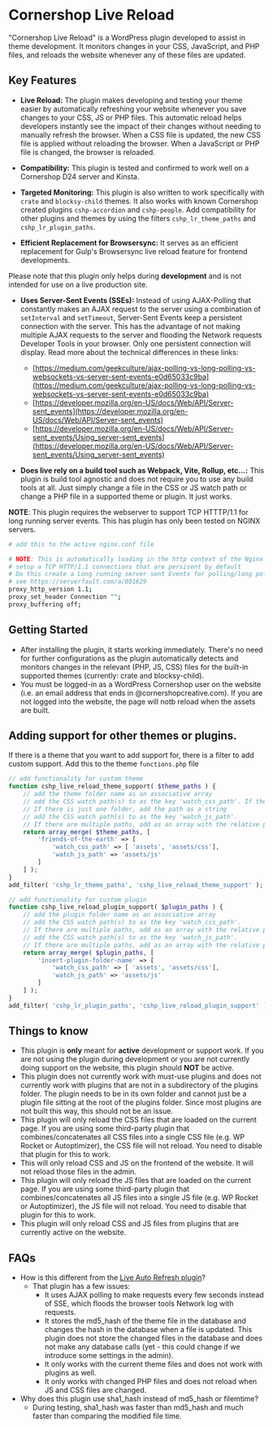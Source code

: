 # Cornershop Live Reload

"Cornershop Live Reload" is a WordPress plugin developed to assist in theme development. It monitors changes in your CSS, JavaScript, and PHP files, and reloads the website whenever any of these files are updated.

## Key Features
* __Live Reload:__ The plugin makes developing and testing your theme easier by automatically refreshing your website whenever you save changes to your CSS, JS or PHP files. This automatic reload helps developers instantly see the impact of their changes without needing to manually refresh the browser. When a CSS file is updated, the new CSS file is applied without reloading the browser. When a JavaScript or PHP file is changed, the browser is reloaded.

* __Compatibility:__ This plugin is tested and confirmed to work well on a Cornershop D24 server and Kinsta.

* __Targeted Monitoring:__ This plugin is also written to work specifically with `crate` and `blocksy-child` themes. It also works with known Cornershop created plugins `cshp-accordion` and `cshp-people`. Add compatibility for other plugins and themes by using the filters `cshp_lr_theme_paths` and `cshp_lr_plugin_paths`.

* __Efficient Replacement for Browsersync:__ It serves as an efficient replacement for Gulp's Browsersync live reload feature for frontend developments.

Please note that this plugin only helps during **development** and is not intended for use on a live production site.

* __Uses Server-Sent Events (SSEs):__  Instead of using AJAX-Polling that constantly makes an AJAX request to the server using a combination of `setInterval` and `setTimeout`, Server-Sent Events keep a persistent connection with the server. This has the advantage of not making multiple AJAX requests to the server and flooding the Network requests Developer Tools in your browser. Only one persistent connection will display. Read more about the technical differences in these links:
	* [https://medium.com/geekculture/ajax-polling-vs-long-polling-vs-websockets-vs-server-sent-events-e0d65033c9ba](https://medium.com/geekculture/ajax-polling-vs-long-polling-vs-websockets-vs-server-sent-events-e0d65033c9ba)
	* [https://developer.mozilla.org/en-US/docs/Web/API/Server-sent_events](https://developer.mozilla.org/en-US/docs/Web/API/Server-sent_events)
	* [https://developer.mozilla.org/en-US/docs/Web/API/Server-sent_events/Using_server-sent_events](https://developer.mozilla.org/en-US/docs/Web/API/Server-sent_events/Using_server-sent_events)

* __Does live rely on a build tool such as Webpack, Vite, Rollup, etc...:__ This plugin is build tool agnostic and does not require you to use any build tools at all. Just simply change a file in the CSS or JS watch path or change a PHP file in a supported theme or plugin. It just works.

__NOTE__: This plugin requires the webserver to support TCP HTTTP/1.1 for long running server events. This has plugin has only been tested on NGINX servers.

```bash
# add this to the active nginx.conf file

# NOTE: This is automatically loading in the http context of the Nginx conf file since that's how the nginx.conf works. See the file /etc/nginx/nginx.conf.
# setup a TCP HTTP/1.1 connections that are persisent by default
# Do this create a Long running server sent Events for polling/long polling
# see https://serverfault.com/a/801629
proxy_http_version 1.1;
proxy_set_header Connection "";
proxy_buffering off;
```

## Getting Started
* After installing the plugin, it starts working immediately. There's no need for further configurations as the plugin automatically detects and monitors changes in the relevant (PHP, JS, CSS) files for the built-in supported themes (currently: crate and blocksy-child).
* You must be logged-in as a WordPress Cornershop user on the website (i.e. an email address that ends in @cornershopcreative.com). If you are not logged into the website, the page will notb reload when the assets are built.

## Adding support for other themes or plugins.
If there is a theme that you want to add support for, there is a filter to add custom support. Add this to the theme `functions.php` file
```php
// add functionality for custom theme
function cshp_live_reload_theme_support( $theme_paths ) {
    // add the theme folder name as an associative array
    // add the CSS watch path(s) to as the key 'watch_css_path'. If there are multiple paths, add as an array with the relative path folders as the values.
    // If there is just one folder, add the path as a string
    // add the CSS watch path(s) to as the key 'watch_js_path'.
    // If there are multiple paths, add as an array with the relative path folders as the values. If there is just one folder, add the path as a string.
	return array_merge( $theme_paths, [ 
		'friends-of-the-earth' => [ 
			'watch_css_path' => [ 'assets', 'assets/css'], 
			'watch_js_path' => 'assets/js' 
		]
	] );
}
add_filter( 'cshp_lr_theme_paths', 'cshp_live_reload_theme_support' );
```

```php
// add functionality for custom plugin
function cshp_live_reload_plugin_support( $plugin_paths ) {
    // add the plugin folder name as an associative array
    // add the CSS watch path(s) to as the key 'watch_css_path'.
    // If there are multiple paths, add as an array with the relative path folders as the values. If there is just one folder, add the path as a string
    // add the CSS watch path(s) to as the key 'watch_js_path'.
    // If there are multiple paths, add as an array with the relative path folders as the values. If there is just one folder, add the path as a string.
	return array_merge( $plugin_paths, [ 
		'insert-plugin-folder-name' => [ 
			'watch_css_path' => [ 'assets', 'assets/css'], 
			'watch_js_path' => 'assets/js' 
		]
	] );
}
add_filter( 'cshp_lr_plugin_paths', 'cshp_live_reload_plugin_support' );
```

## Things to know
* This plugin is **only** meant for **active** development or support work. If you are not using the plugin during development or you are not currently doing support on the website, this plugin should **NOT** be active.
* This plugin does not currently work with must-use plugins and does not currently work with plugins that are not in a subdirectory of the plugins folder. The plugin needs to be in its own folder and cannot just be a plugin file sitting at the root of the plugins folder. Since most plugins are not built this way, this should not be an issue.
* This plugin will only reload the CSS files that are loaded on the current page. If you are using some third-party plugin that combines/concatenates all CSS files into a single CSS file (e.g. WP Rocket or Autoptimizer), the CSS file will not reload. You need to disable that plugin for this to work.
* This will only reload CSS and JS on the frontend of the website. It will not reload those files in the admin.
* This plugin will only reload the JS files that are loaded on the current page. If you are using some third-party plugin that combines/concatenates all JS files into a single JS file (e.g. WP Rocket or Autoptimizer), the JS file will not reload. You need to disable that plugin for this to work.
* This plugin will only reload CSS and JS files from plugins that are currently active on the website.

## FAQs
* How is this different from the [Live Auto Refresh plugin](https://wordpress.org/plugins/live-auto-refresh/)?
	* That plugin has a few issues:
		* It uses AJAX polling to make requests every few seconds instead of SSE, which floods the browser tools Network log with requests.
		* It stores the md5_hash of the theme file in the database and changes the hash in the database when a file is updated. This plugin does not store the changed files in the database and does not make any database calls (yet - this could change if we introduce some settings in the admin).
		* It only works with the current theme files and does not work with plugins as well.
		* It only works with changed PHP files and does not reload when JS and CSS files are changed.
* Why does this plugin use sha1_hash instead of md5_hash or filemtime?
  * During testing, sha1_hash was faster than md5_hash and much faster than comparing the modified file time.

